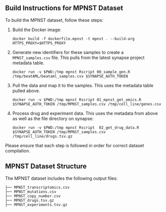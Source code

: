## Build Instructions for MPNST Dataset

To build the MPNST dataset, follow these steps:

1. Build the Docker image:
   ```
   docker build -f dockerfile.mpnst -t mpnst . --build-arg HTTPS_PROXY=$HTTPS_PROXY
   ```

2. Generate new identifiers for these samples to create a
   `MPNST_samples.csv` file. This pulls from the latest synapse
   project metadata table.
   ```
   docker run -v $PWD:/tmp mpnst Rscript 00_sample_gen.R /tmp/beatAML/beataml_samples.csv $SYNAPSE_AUTH_TOKEN
   ```

3. Pull the data and map it to the samples. This uses the metadata
   table pulled above.
   ```
   docker run -v $PWD:/tmp mpnst Rscript 01_mpnst_get_omics.R $SYNAPSE_AUTH_TOKEN /tmp/MPNST_samples.csv /tmp/cell_line/genes.csv
   ```

4. Process drug and experiment data. This uses the metadata from above
   as well as the file directory on synapse:
   ```
   docker run -v $PWD:/tmp mpnst Rscript  02_get_drug_data.R $SYNAPSE_AUTH_TOKEN /tmp/MPNST_samples.csv /tmp/cell_line/drugs.tsv.gz
   ```

Please ensure that each step is followed in order for correct dataset compilation.

## MPNST Dataset Structure
The MPNST dataset includes the following output files:
```
├── MPNST_transcriptomics.csv
├── MPNST_mutations.csv
├── MPNST_copy_number.csv
├── MPNST_drugs.tsv.gz
├── MPNST_experiments.tsv.gz
```

